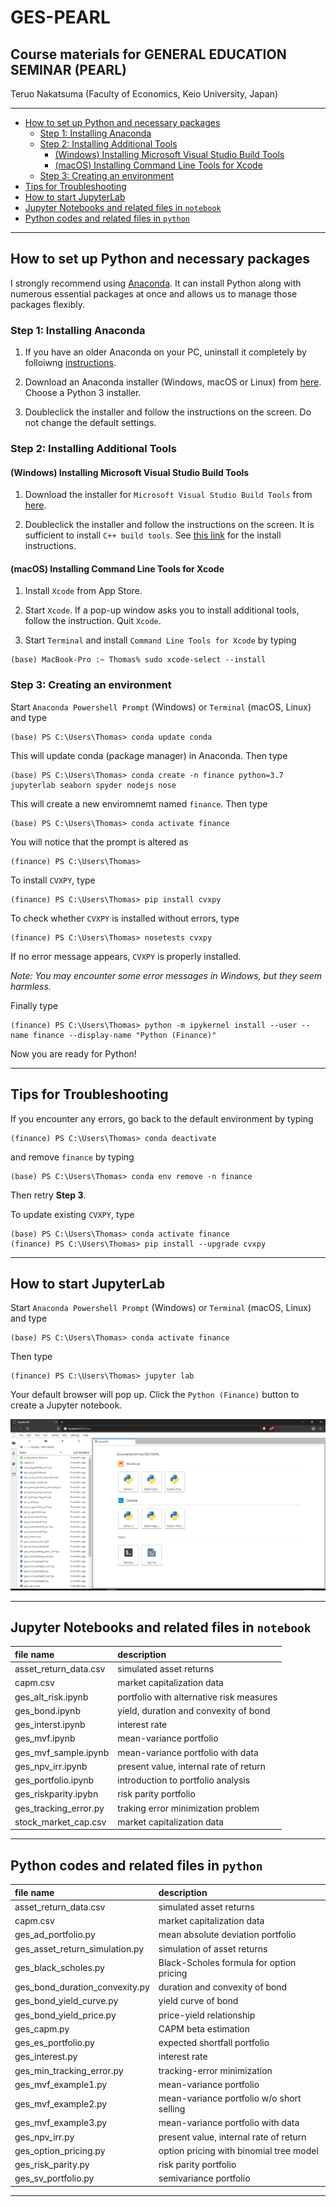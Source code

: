 # GES-PEARL <!-- omit in toc -->

## Course materials for GENERAL EDUCATION SEMINAR (PEARL) <!-- omit in toc -->

Teruo Nakatsuma (Faculty of Economics, Keio University, Japan)

---

- [How to set up Python and necessary packages](#how-to-set-up-python-and-necessary-packages)
  - [Step 1: Installing Anaconda](#step-1-installing-anaconda)
  - [Step 2: Installing Additional Tools](#step-2-installing-additional-tools)
    - [(Windows) Installing Microsoft Visual Studio Build Tools](#windows-installing-microsoft-visual-studio-build-tools)
    - [(macOS) Installing Command Line Tools for Xcode](#macos-installing-command-line-tools-for-xcode)
  - [Step 3: Creating an environment](#step-3-creating-an-environment)
- [Tips for Troubleshooting](#tips-for-troubleshooting)
- [How to start JupyterLab](#how-to-start-jupyterlab)
- [Jupyter Notebooks and related files in `notebook`](#jupyter-notebooks-and-related-files-in-notebook)
- [Python codes and related files in `python`](#python-codes-and-related-files-in-python)

---

## How to set up Python and necessary packages

I strongly recommend using [Anaconda](https://www.anaconda.com/). It can install Python along with numerous essential packages at once and allows us to manage those packages flexibly.

### Step 1: Installing Anaconda

1. If you have an older Anaconda on your PC, uninstall it completely by folloiwng [instructions](https://docs.anaconda.com/anaconda/install/uninstall/).

2. Download an Anaconda installer (Windows, macOS or Linux) from [here](https://www.anaconda.com/distribution/). Choose a Python 3 installer.

3. Doubleclick the installer and follow the instructions on the screen. Do not change the default settings.

### Step 2: Installing Additional Tools

#### (Windows) Installing Microsoft Visual Studio Build Tools

1. Download the installer for `Microsoft Visual Studio Build Tools` from [here](https://visualstudio.microsoft.com/thank-you-downloading-visual-studio/?sku=BuildTools&rel=16).

2. Doubleclick the installer and follow the instructions on the screen. It is sufficient to install `C++ build tools`. See [this link](https://drive.google.com/file/d/0B4GsMXCRaSSIOWpYQkstajlYZ0tPVkNQSElmTWh1dXFaYkJr/view?usp=sharing) for the install instructions.

#### (macOS) Installing Command Line Tools for Xcode

1. Install `Xcode` from App Store.

2. Start `Xcode`. If a pop-up window asks you to install additional tools, follow the instruction. Quit `Xcode`.

3. Start `Terminal` and install `Command Line Tools for Xcode` by typing

``` IPython
(base) MacBook-Pro :~ Thomas% sudo xcode-select --install
```

### Step 3: Creating an environment

Start `Anaconda Powershell Prompt` (Windows) or `Terminal` (macOS, Linux) and type

```IPython
(base) PS C:\Users\Thomas> conda update conda
```

This will update conda (package manager) in Anaconda. Then type

```IPython
(base) PS C:\Users\Thomas> conda create -n finance python=3.7 jupyterlab seaborn spyder nodejs nose
```

This will create a new enviromnemt named `finance`. Then type

```IPython
(base) PS C:\Users\Thomas> conda activate finance
```

You will notice that the prompt is altered as

```IPython
(finance) PS C:\Users\Thomas>
```

To install `CVXPY`, type

```IPython
(finance) PS C:\Users\Thomas> pip install cvxpy
```

To check whether `CVXPY` is installed without errors, type

```IPython
(finance) PS C:\Users\Thomas> nosetests cvxpy
```

If no error message appears, `CVXPY` is properly installed.

*Note: You may encounter some error messages in Windows, but they seem harmless.*

Finally type

```IPython
(finance) PS C:\Users\Thomas> python -m ipykernel install --user --name finance --display-name "Python (Finance)"
```

Now you are ready for Python!

---

## Tips for Troubleshooting

If you encounter any errors, go back to the default environment by typing

```IPython
(finance) PS C:\Users\Thomas> conda deactivate
```

and remove `finance` by typing

``` IPython
(base) PS C:\Users\Thomas> conda env remove -n finance
```

Then retry **Step 3**.

To update existing `CVXPY`, type

``` IPython
(base) PS C:\Users\Thomas> conda activate finance
(finance) PS C:\Users\Thomas> pip install --upgrade cvxpy
```

---

## How to start JupyterLab

Start `Anaconda Powershell Prompt` (Windows) or `Terminal` (macOS, Linux) and type

```IPython
(base) PS C:\Users\Thomas> conda activate finance
```

Then type

```IPython
(finance) PS C:\Users\Thomas> jupyter lab
```

Your default browser will pop up. Click the `Python (Finance)` button to create a Jupyter notebook.

![Anaconda Navigator](Screenshot-JupyterLab.png)

<!---
### Method 2: From Anaconda Navigator

Start `Anaconda Navigator`. You may find it in `Start Menu` (Windows) or `Launchpad` (macOS). Alternatively you just type

```IPython
(base) PS C:\Users\Thomas> anaconda-navigator
```

in `Anaconda Powershell Prompt` (Windows) or `Terminal` (macOS, Linux).

Click the `Launch` button in the `JupyterLab` panel.

![Anaconda Navigator](Screenshot-AnacondaNavigator.png)
-->

---

## Jupyter Notebooks and related files in `notebook`

| file name | description |
|:-------------------------------|:-------------------------------------------|
| asset_return_data.csv          | simulated asset returns                    |
| capm.csv                       | market capitalization data                 |
| ges_alt_risk.ipynb             | portfolio with alternative risk measures   |
| ges_bond.ipynb                 | yield, duration and convexity of bond      |
| ges_interst.ipynb              | interest rate                              |
| ges_mvf.ipynb                  | mean-variance portfolio                    |
| ges_mvf_sample.ipynb           | mean-variance portfolio with data          |
| ges_npv_irr.ipynb              | present value, internal rate of return     |
| ges_portfolio.ipynb            | introduction to portfolio analysis         |
| ges_riskparity.ipybn           | risk parity portfolio                      |
| ges_tracking_error.py          | traking error minimization problem         |
| stock_market_cap.csv           | market capitalization data                 |

---

## Python codes and related files in `python`

| file name | description |
|:-------------------------------|:-------------------------------------------|
| asset_return_data.csv          | simulated asset returns                    |
| capm.csv                       | market capitalization data                 |
| ges_ad_portfolio.py            | mean absolute deviation portfolio          |
| ges_asset_return_simulation.py | simulation of asset returns                |
| ges_black_scholes.py           | Black-Scholes formula for option pricing   |
| ges_bond_duration_convexity.py | duration and convexity of bond             |
| ges_bond_yield_curve.py        | yield curve of bond                        |
| ges_bond_yield_price.py        | price-yield relationship                   |
| ges_capm.py                    | CAPM beta estimation                       |
| ges_es_portfolio.py            | expected shortfall portfolio               |
| ges_interest.py                | interest rate                              |
| ges_min_tracking_error.py      | tracking-error minimization                |
| ges_mvf_example1.py            | mean-variance portfolio                    |
| ges_mvf_example2.py            | mean-variance portfolio w/o short selling  |
| ges_mvf_example3.py            | mean-variance portfolio with data          |
| ges_npv_irr.py                 | present value, internal rate of return     |
| ges_option_pricing.py          | option pricing with binomial tree model    |
| ges_risk_parity.py             | risk parity portfolio                      |
| ges_sv_portfolio.py            | semivariance portfolio                     |

---
